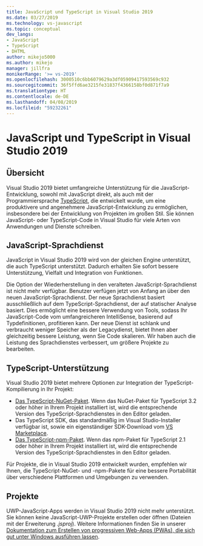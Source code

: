 ```yaml
---
title: JavaScript und TypeScript in Visual Studio 2019
ms.date: 03/27/2019
ms.technology: vs-javascript
ms.topic: conceptual
dev_langs:
- JavaScript
- TypeScript
- DHTML
author: mikejo5000
ms.author: mikejo
manager: jillfra
monikerRange: '>= vs-2019'
ms.openlocfilehash: 3000510c6bb6079629a3df05909417593569c932
ms.sourcegitcommit: 36f5ffd6ae3215fe31837f4366158bf0d871f7a9
ms.translationtype: HT
ms.contentlocale: de-DE
ms.lasthandoff: 04/08/2019
ms.locfileid: "59232261"
---
```

# <a name="javascript-and-typescript-in-visual-studio-2019"></a>JavaScript und TypeScript in Visual Studio 2019

## <a name="overview"></a>Übersicht

Visual Studio 2019 bietet umfangreiche Unterstützung für die JavaScript-Entwicklung, sowohl mit JavaScript direkt, als auch mit der Programmiersprache [TypeScript](http://www.typescriptlang.org), die entwickelt wurde, um eine produktivere und angenehmere JavaScript-Entwicklung zu ermöglichen, insbesondere bei der Entwicklung von Projekten im großen Stil. Sie können JavaScript- oder TypeScript-Code in Visual Studio für viele Arten von Anwendungen und Dienste schreiben.

## <a name="javascript-language-service"></a>JavaScript-Sprachdienst

JavaScript in Visual Studio 2019 wird von der gleichen Engine unterstützt, die auch TypeScript unterstützt. Dadurch erhalten Sie sofort bessere Unterstützung, Vielfalt und Integration von Funktionen.

Die Option der Wiederherstellung in den veralteten JavaScript-Sprachdienst ist nicht mehr verfügbar. Benutzer verfügen jetzt von Anfang an über den neuen JavaScript-Sprachdienst. Der neue Sprachdienst basiert ausschließlich auf dem TypeScript-Sprachdienst, der auf statischer Analyse basiert. Dies ermöglicht eine bessere Verwendung von Tools, sodass Ihr JavaScript-Code vom umfangreicheren IntelliSense, basierend auf Typdefinitionen, profitieren kann. Der neue Dienst ist schlank und verbraucht weniger Speicher als der Legacydienst, bietet Ihnen aber gleichzeitig bessere Leistung, wenn Sie Code skalieren. Wir haben auch die Leistung des Sprachdienstes verbessert, um größere Projekte zu bearbeiten.

## <a name="typescript-support"></a>TypeScript-Unterstützung

Visual Studio 2019 bietet mehrere Optionen zur Integration der TypeScript-Kompilierung in Ihr Projekt:

* [Das TypeScript-NuGet-Paket](https://www.nuget.org/packages/Microsoft.TypeScript.MSBuild). Wenn das NuGet-Paket für TypeScript 3.2 oder höher in Ihrem Projekt installiert ist, wird die entsprechende Version des TypeScript-Sprachdienstes in den Editor geladen.
* Das TypeScript SDK, das standardmäßig im Visual Studio-Installer verfügbar ist, sowie ein eigenständiger SDK-Download vom [VS Marketplace](https://marketplace.visualstudio.com/items?itemName=TypeScriptTeam.typescript-331-vs2017).
* [Das TypeScript-npm-Paket](https://www.npmjs.com/package/typescript). Wenn das npm-Paket für TypeScript 2.1 oder höher in Ihrem Projekt installiert ist, wird die entsprechende Version des TypeScript-Sprachdienstes in den Editor geladen.

Für Projekte, die in Visual Studio 2019 entwickelt wurden, empfehlen wir Ihnen, die TypeScript-NuGet- und -npm-Pakete für eine bessere Portabilität über verschiedene Plattformen und Umgebungen zu verwenden.

## <a name="projects"></a>Projekte

UWP-JavaScript-Apps werden in Visual Studio 2019 nicht mehr unterstützt. Sie können keine JavaScript-UWP-Projekte erstellen oder öffnen (Dateien mit der Erweiterung *.jsproj*). Weitere Informationen finden Sie in unserer [Dokumentation zum Erstellen von progressiven Web-Apps (PWAs), die sich gut unter Windows ausführen lassen](https://docs.microsoft.com/microsoft-edge/progressive-web-apps/get-started).
